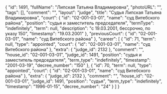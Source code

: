 {
    "id": 1491,
    "fullName": "Липская Татьяна Владимировна",
    "photoURL": "",
    "tags": [],
    "comment": "",
    "layout": "judge",
    "title": "Судья Липская Татьяна Владимировна",
    "court": {
        "id": "02-001-03-01",
        "name": "суд Витебского района",
        "position": "судья и заместитель председателя",
        "termType": "indefinitely",
        "term": null,
        "description": "c 19.03.2001, бессрочно, по указу 150",
        "timestamp": "19.03.2001"
    },
    "previousCourt": {
        "id": "02-001-03-01",
        "name": "суд Витебского района"
    },
    "career": [
        {
            "id": 71,
            "term": null,
            "type": "appointed",
            "court": {
                "id": "02-001-03-01",
                "name": "суд Витебского района"
            },
            "extra": {
                "judge_id": 2132
            },
            "comment": "",
            "house_id": "02-001-03-01",
            "judge_id": 1491,
            "position": "судья и заместитель председателя",
            "term_type": "indefinitely",
            "timestamp": "2001-03-19",
            "decree_number": "150"
        },
        {
            "id": 70,
            "term": null,
            "type": "appointed",
            "court": {
                "id": "02-001-03-01",
                "name": "суд Витебского района"
            },
            "extra": {
                "judge_id": 2132
            },
            "comment": "",
            "house_id": "02-001-03-01",
            "judge_id": 1491,
            "position": "судья",
            "term_type": "indefinitely",
            "timestamp": "1996-01-15",
            "decree_number": "24"
        }
    ]
}